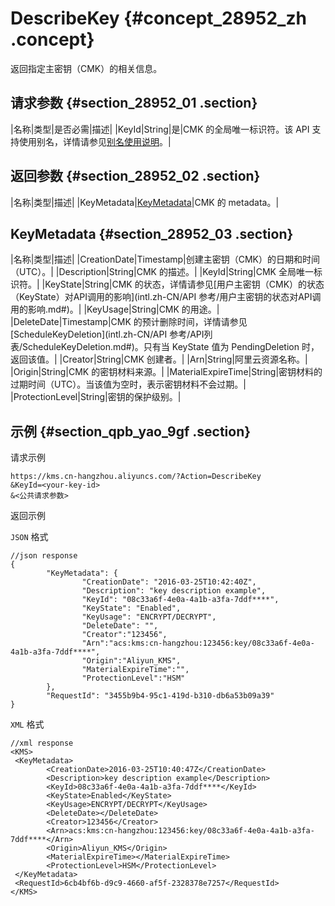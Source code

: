 # DescribeKey {#concept_28952_zh .concept}

返回指定主密钥（CMK）的相关信息。

## 请求参数 {#section_28952_01 .section}

|名称|类型|是否必需|描述|
|KeyId|String|是|CMK 的全局唯一标识符。该 API 支持使用别名，详情请参见[别名使用说明](../../../../intl.zh-CN/用户指南/别名使用说明.md#)。|

## 返回参数 {#section_28952_02 .section}

|名称|类型|描述|
|KeyMetadata|[KeyMetadata](#section_28952_03)|CMK 的 metadata。|

## KeyMetadata {#section_28952_03 .section}

|名称|类型|描述|
|CreationDate|Timestamp|创建主密钥（CMK）的日期和时间（UTC）。|
|Description|String|CMK 的描述。|
|KeyId|String|CMK 全局唯一标识符。|
|KeyState|String|CMK 的状态，详情请参见[用户主密钥（CMK）的状态（KeyState）对API调用的影响](intl.zh-CN/API 参考/用户主密钥的状态对API调用的影响.md#)。|
|KeyUsage|String|CMK 的用途。|
|DeleteDate|Timestamp|CMK 的预计删除时间，详情请参见[ScheduleKeyDeletion](intl.zh-CN/API 参考/API列表/ScheduleKeyDeletion.md#)。只有当 KeyState 值为 PendingDeletion 时，返回该值。|
|Creator|String|CMK 创建者。|
|Arn|String|阿里云资源名称。|
|Origin|String|CMK 的密钥材料来源。|
|MaterialExpireTime|String|密钥材料的过期时间（UTC）。当该值为空时，表示密钥材料不会过期。|
|ProtectionLevel|String|密钥的保护级别。|

## 示例 {#section_qpb_yao_9gf .section}

请求示例

``` {#codeblock_cua_lpn_ph6}
https://kms.cn-hangzhou.aliyuncs.com/?Action=DescribeKey
&KeyId=<your-key-id>
&<公共请求参数>
```

返回示例

`JSON` 格式

``` {#codeblock_evq_bp7_mrg}
//json response
{
        "KeyMetadata": {
                "CreationDate": "2016-03-25T10:42:40Z",
                "Description": "key description example",
                "KeyId": "08c33a6f-4e0a-4a1b-a3fa-7ddf****",
                "KeyState": "Enabled",
                "KeyUsage": "ENCRYPT/DECRYPT",
                "DeleteDate": "",
                "Creator":"123456",
                "Arn":"acs:kms:cn-hangzhou:123456:key/08c33a6f-4e0a-4a1b-a3fa-7ddf****",
                "Origin":"Aliyun_KMS",
                "MaterialExpireTime":"",
                "ProtectionLevel":"HSM"
        },
        "RequestId": "3455b9b4-95c1-419d-b310-db6a53b09a39"
}
```

`XML` 格式

``` {#codeblock_zim_dmw_wid}
//xml response
<KMS>
 <KeyMetadata>
        <CreationDate>2016-03-25T10:40:47Z</CreationDate>
        <Description>key description example</Description>
        <KeyId>08c33a6f-4e0a-4a1b-a3fa-7ddf****</KeyId>
        <KeyState>Enabled</KeyState>
        <KeyUsage>ENCRYPT/DECRYPT</KeyUsage>
        <DeleteDate></DeleteDate>
        <Creator>123456</Creator>
        <Arn>acs:kms:cn-hangzhou:123456:key/08c33a6f-4e0a-4a1b-a3fa-7ddf****</Arn>
        <Origin>Aliyun_KMS</Origin>
        <MaterialExpireTime></MaterialExpireTime>
        <ProtectionLevel>HSM</ProtectionLevel>
 </KeyMetadata>
 <RequestId>6cb4bf6b-d9c9-4660-af5f-2328378e7257</RequestId>
</KMS>
```


